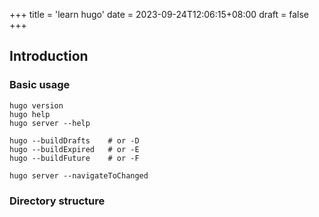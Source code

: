 +++
title = 'learn hugo'
date = 2023-09-24T12:06:15+08:00
draft = false
+++
## Introduction

### Basic usage
```cli
hugo version
hugo help 
hugo server --help

hugo --buildDrafts    # or -D
hugo --buildExpired   # or -E
hugo --buildFuture    # or -F

hugo server --navigateToChanged

```

### Directory structure
